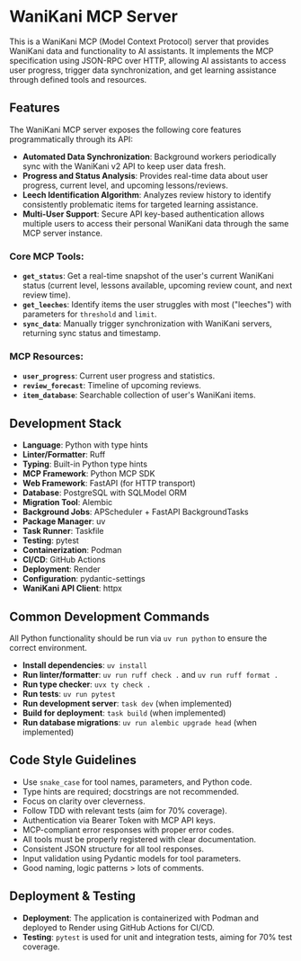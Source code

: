 # WaniKani MCP Server

This is a WaniKani MCP (Model Context Protocol) server that provides WaniKani data and functionality to AI assistants. It implements the MCP specification using JSON-RPC over HTTP, allowing AI assistants to access user progress, trigger data synchronization, and get learning assistance through defined tools and resources.

## Features

The WaniKani MCP server exposes the following core features programmatically through its API:

*   **Automated Data Synchronization**: Background workers periodically sync with the WaniKani v2 API to keep user data fresh.
*   **Progress and Status Analysis**: Provides real-time data about user progress, current level, and upcoming lessons/reviews.
*   **Leech Identification Algorithm**: Analyzes review history to identify consistently problematic items for targeted learning assistance.
*   **Multi-User Support**: Secure API key-based authentication allows multiple users to access their personal WaniKani data through the same MCP server instance.

### Core MCP Tools:

*   **`get_status`**: Get a real-time snapshot of the user's current WaniKani status (current level, lessons available, upcoming review count, and next review time).
*   **`get_leeches`**: Identify items the user struggles with most ("leeches") with parameters for `threshold` and `limit`.
*   **`sync_data`**: Manually trigger synchronization with WaniKani servers, returning sync status and timestamp.

### MCP Resources:

*   **`user_progress`**: Current user progress and statistics.
*   **`review_forecast`**: Timeline of upcoming reviews.
*   **`item_database`**: Searchable collection of user's WaniKani items.

## Development Stack

*   **Language**: Python with type hints
*   **Linter/Formatter**: Ruff
*   **Typing**: Built-in Python type hints
*   **MCP Framework**: Python MCP SDK
*   **Web Framework**: FastAPI (for HTTP transport)
*   **Database**: PostgreSQL with SQLModel ORM
*   **Migration Tool**: Alembic
*   **Background Jobs**: APScheduler + FastAPI BackgroundTasks
*   **Package Manager**: uv
*   **Task Runner**: Taskfile
*   **Testing**: pytest
*   **Containerization**: Podman
*   **CI/CD**: GitHub Actions
*   **Deployment**: Render
*   **Configuration**: pydantic-settings
*   **WaniKani API Client**: httpx

## Common Development Commands

All Python functionality should be run via `uv run python` to ensure the correct environment.

*   **Install dependencies**: `uv install`
*   **Run linter/formatter**: `uv run ruff check .` and `uv run ruff format .`
*   **Run type checker**: `uvx ty check .`
*   **Run tests**: `uv run pytest`
*   **Run development server**: `task dev` (when implemented)
*   **Build for deployment**: `task build` (when implemented)
*   **Run database migrations**: `uv run alembic upgrade head` (when implemented)

## Code Style Guidelines

*   Use `snake_case` for tool names, parameters, and Python code.
*   Type hints are required; docstrings are not recommended.
*   Focus on clarity over cleverness.
*   Follow TDD with relevant tests (aim for 70% coverage).
*   Authentication via Bearer Token with MCP API keys.
*   MCP-compliant error responses with proper error codes.
*   All tools must be properly registered with clear documentation.
*   Consistent JSON structure for all tool responses.
*   Input validation using Pydantic models for tool parameters.
*   Good naming, logic patterns > lots of comments.

## Deployment & Testing

*   **Deployment**: The application is containerized with Podman and deployed to Render using GitHub Actions for CI/CD.
*   **Testing**: `pytest` is used for unit and integration tests, aiming for 70% test coverage.
